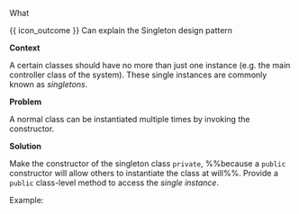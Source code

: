 <span id="title">What</span>

<span id="prereqs"></span>

<span id="outcomes">{{ icon_outcome }} Can explain the Singleton design pattern</span>

<div id="body">

**Context**

A certain classes should have no more than just one instance (e.g. the main controller class of the system). These single instances are commonly known as _singletons_.

**Problem**

A normal class can be instantiated multiple times by invoking the constructor.  

**Solution**

Make the constructor of the singleton class `private`, %%because a `public` constructor will allow others to instantiate the class at will%%. Provide a `public` class-level method to access the _single instance_.

<box>

Example:

<puml src="images/singleton.puml" />
<p/>

</box>

</div>

<div id="extras">

<include src="exercises.md" />

</div>